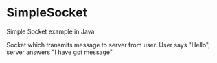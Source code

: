 SimpleSocket
============

Simple Socket example in Java

Socket which transmits message to server from user.
User says "Hello", server answers "I have got message"

